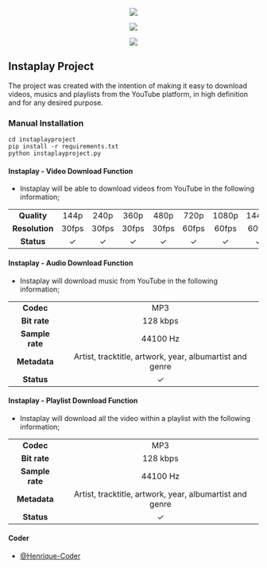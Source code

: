 <p align="center">
  <a href="https://github.com/Henrique-Coder/instaplayproject/releases/download/1.3.1/InstaplayProject-win-v1.3.1.exe"><img src="https://raw.githubusercontent.com/Henrique-Coder/instaplayproject/main/images/instaplayproject-banner.png"></a>

<p align="center">
  <a href="https://github.com/Henrique-Coder/instaplayproject/releases/download/1.3.1/InstaplayProject-win-v1.3.1.exe"><img src="https://raw.githubusercontent.com/Henrique-Coder/instaplayproject/main/images/instaplayproject-presentation-mockup.png"></a>

<p align="center">
  <a href="https://github.com/Henrique-Coder/instaplayproject/releases/download/1.3.1/InstaplayProject-win-v1.3.1.exe"><img src="https://raw.githubusercontent.com/Henrique-Coder/instaplayproject/main/images/downloadcloud-image.png"></a>

##  Instaplay Project
The project was created with the intention of making it easy to download videos, musics and playlists from the YouTube platform, in high definition and for any desired purpose.

### Manual Installation
```
cd instaplayproject
pip install -r requirements.txt
python instaplayproject.py
```

#### Instaplay - Video Download Function
* Instaplay will be able to download videos from YouTube in the following information;

|||||||||||
| :------------: | :------------: | :------------: | :------------: | :------------: | :------------: | :------------: | :------------: | :------------: | :------------: |
|**Quality**|144p|240p|360p|480p|720p|1080p|1440p|2160p|4320p|
|**Resolution**|30fps|30fps|30fps|30fps|60fps|60fps|60fps|60fps|60fps|
|**Status**|✓|✓|✓|✓|✓|✓|✓|✓|✓|

#### Instaplay - Audio Download Function
* Instaplay will download music from YouTube in the following information;

|||
| :------------: | :------------: |
|**Codec**|MP3|
|**Bit rate**|128 kbps|
|**Sample rate**|44100 Hz|
|**Metadata**|Artist, tracktitle, artwork, year, albumartist and genre|
|**Status**|✓|

#### Instaplay - Playlist Download Function
* Instaplay will download all the video within a playlist with the following information;

|||
| :------------: | :------------: |
|**Codec**|MP3|
|**Bit rate**|128 kbps|
|**Sample rate**|44100 Hz|
|**Metadata**|Artist, tracktitle, artwork, year, albumartist and genre|
|**Status**|✓|

#### Coder
- [@Henrique-Coder](https://github.com/Henrique-Coder)
